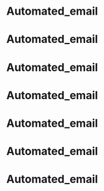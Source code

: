 # Automated_email
# Automated_email
# Automated_email
# Automated_email
# Automated_email
# Automated_email
# Automated_email
